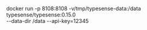 docker run -p 8108:8108 -v/tmp/typesense-data:/data typesense/typesense:0.15.0 \
  --data-dir /data --api-key=12345